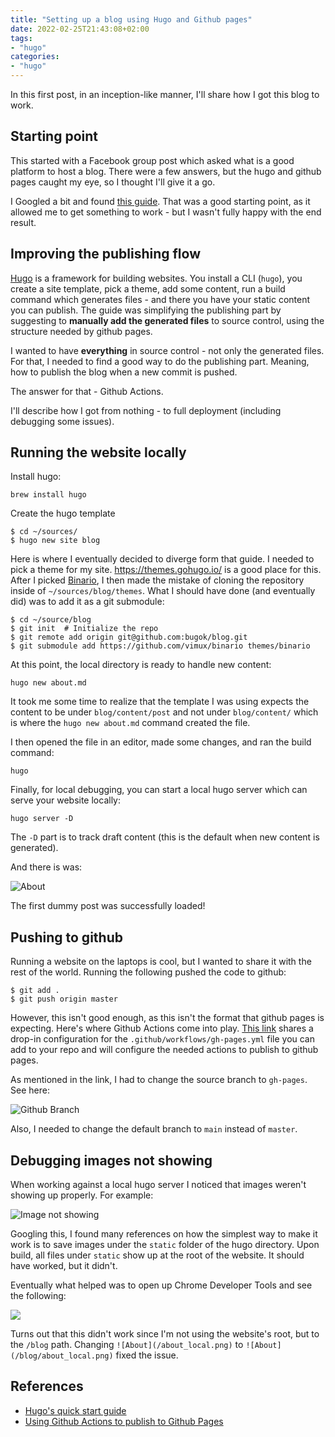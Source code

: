 ```yaml
---
title: "Setting up a blog using Hugo and Github pages"
date: 2022-02-25T21:43:08+02:00
tags: 
- "hugo"
categories: 
- "hugo"
---
```


In this first post, in an inception-like manner, I'll share how I got this blog to work. 

## Starting point

This started with a Facebook group post which asked what is a good platform to host a blog. There were a few answers, but the hugo and github pages caught my eye, so I thought I'll give it a go. 

I Googled a bit and found [this guide](https://levelup.gitconnected.com/build-a-personal-website-with-github-pages-and-hugo-6c68592204c7). That was a good starting point, as it allowed me to get something to work - but I wasn't fully happy with the end result. 

## Improving the publishing flow

[Hugo](https://gohugo.io/) is a framework for building websites. You install a CLI (`hugo`), you create a site template, pick a theme, add some content, run a build command which generates files - and there you have your static content you can publish. The guide was simplifying the publishing part by suggesting to **manually add the generated files** to source control, using the structure needed by github pages. 

I wanted to have **everything** in source control - not only the generated files. For that, I needed to find a good way to do the publishing part. Meaning, how to publish the blog when a new commit is pushed. 

The answer for that - Github Actions. 

I'll describe how I got from nothing - to full deployment (including debugging some issues).


## Running the website locally

Install hugo:

```lang=bash
brew install hugo
```

Create the hugo template
```
$ cd ~/sources/
$ hugo new site blog 
```

Here is where I eventually decided to diverge form that guide. I needed to pick a theme for my site. https://themes.gohugo.io/ is a good place for this. After I picked [Binario](https://binario.netlify.app/), I then made the mistake of cloning the repository inside of `~/sources/blog/themes`. What I should have done (and eventually did) was to add it as a git submodule: 

```
$ cd ~/source/blog
$ git init  # Initialize the repo
$ git remote add origin git@github.com:bugok/blog.git
$ git submodule add https://github.com/vimux/binario themes/binario
```

At this point, the local directory is ready to handle new content:
```
hugo new about.md
```

It took me some time to realize that the template I was using expects the content to be under `blog/content/post` and not under `blog/content/` which is where the `hugo new about.md` command created the file.

I then opened the file in an editor, made some changes, and ran the build command: 
```
hugo
```

Finally, for local debugging, you can start a local hugo server which can serve your website locally: 
```
hugo server -D
```

The `-D` part is to track draft content (this is the default when new content is generated).

And there is was: 

![About](/blog/about_local.png)

The first dummy post was successfully loaded!


## Pushing to github

Running a website on the laptops is cool, but I wanted to share it with the rest of the world. Running the following pushed the code to github:

```
$ git add .
$ git push origin master
```

However, this isn't good enough, as this isn't the format that github pages is expecting. Here's where Github Actions come into play. [This link](https://gohugo.io/hosting-and-deployment/hosting-on-github/) shares a drop-in configuration for the `.github/workflows/gh-pages.yml` file you can add to your repo and will configure the needed actions to publish to github pages. 

As mentioned in the link, I had to change the source branch to `gh-pages`. See here: 

![Github Branch](/blog/github_branch.png)

Also, I needed to change the default branch to `main` instead of `master`.

## Debugging images not showing

When working against a local hugo server I noticed that images weren't showing up properly. For example: 

![Image not showing](/blog/image_not_showing.png)

Googling this, I found many references on how the simplest way to make it work is to save images under the `static` folder of the hugo directory. Upon build, all files under `static` show up at the root of the website. It should have worked, but it didn't. 

Eventually what helped was to open up Chrome Developer Tools and see the following: 

![](/blog/static_path.png)

Turns out that this didn't work since I'm not using the website's root, but to the `/blog` path. Changing `![About](/about_local.png)` to `![About](/blog/about_local.png)` fixed the issue.

## References

- [Hugo's quick start guide](https://gohugo.io/getting-started/quick-start/)
- [Using Github Actions to publish to Github Pages](https://gohugo.io/hosting-and-deployment/hosting-on-github/)

